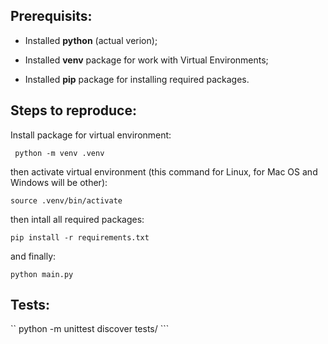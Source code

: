 ## Prerequisits:

- Installed __python__ (actual verion);

- Installed __venv__ package for work with Virtual Environments;

- Installed __pip__ package for installing required packages.


## Steps to reproduce:
Install package for virtual environment:

`` python -m venv .venv``

then activate virtual environment (this command for Linux, for Mac OS and Windows will be other):

`` source .venv/bin/activate `` 

then intall all required packages:

`` pip install -r requirements.txt ``

and finally:

`` python main.py ``

## Tests:

`` python -m unittest discover tests/ ```

